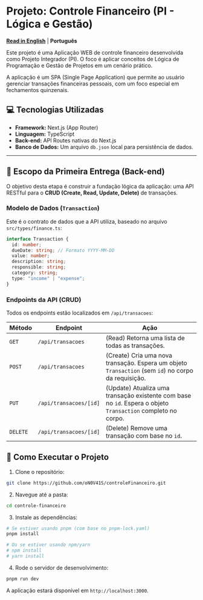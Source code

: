 # Projeto: Controle Financeiro (PI - Lógica e Gestão)

**[Read in English](README.en.md)** | **Português**

Este projeto é uma Aplicação WEB de controle financeiro desenvolvida como Projeto Integrador (PI). O foco é aplicar conceitos de Lógica de Programação e Gestão de Projetos em um cenário prático.

A aplicação é um SPA (Single Page Application) que permite ao usuário gerenciar transações financeiras pessoais, com um foco especial em fechamentos quinzenais.

## 💻 Tecnologias Utilizadas

- **Framework:** Next.js (App Router)
- **Linguagem:** TypeScript
- **Back-end:** API Routes nativas do Next.js
- **Banco de Dados:** Um arquivo `db.json` local para persistência de dados.

---

## 🎯 Escopo da Primeira Entrega (Back-end)

O objetivo desta etapa é construir a fundação lógica da aplicação: uma API RESTful para o **CRUD (Create, Read, Update, Delete)** de transações.

### Modelo de Dados (`Transaction`)

Este é o contrato de dados que a API utiliza, baseado no arquivo `src/types/finance.ts`:

```typescript
interface Transaction {
  id: number;
  dueDate: string; // Formato YYYY-MM-DD
  value: number;
  description: string;
  responsible: string;
  category: string;
  type: "income" | "expense";
}
```

### Endpoints da API (CRUD)

Todos os endpoints estão localizados em `/api/transacoes`:

| Método   | Endpoint               | Ação                                                                                                         |
| -------- | ---------------------- | ------------------------------------------------------------------------------------------------------------ |
| `GET`    | `/api/transacoes`      | (Read) Retorna uma lista de todas as transações.                                                             |
| `POST`   | `/api/transacoes`      | (Create) Cria uma nova transação. Espera um objeto `Transaction` (sem `id`) no corpo da requisição.          |
| `PUT`    | `/api/transacoes/[id]` | (Update) Atualiza uma transação existente com base no `id`. Espera o objeto `Transaction` completo no corpo. |
| `DELETE` | `/api/transacoes/[id]` | (Delete) Remove uma transação com base no `id`.                                                              |

## 🚀 Como Executar o Projeto

1. Clone o repositório:

```bash
git clone https://github.com/oN0V41S/controleFinanceiro.git
```

2. Navegue até a pasta:

```bash
cd controle-financeiro
```

3. Instale as dependências:

```bash
# Se estiver usando pnpm (com base no pnpm-lock.yaml)
pnpm install

# Ou se estiver usando npm/yarn
# npm install
# yarn install
```

4. Rode o servidor de desenvolvimento:

```bash
pnpm run dev
```

A aplicação estará disponível em `http://localhost:3000`.

